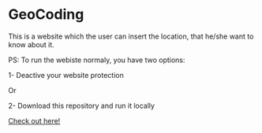 # GeoCoding
This is a website which the user can insert the location, that he/she want to know about it.


PS: To run the webiste normaly, you have two options:


1- Deactive your website protection


Or


2- Download this repository and run it locally


<a href="https://geo-coding.vercel.app/">Check out here!</a>
